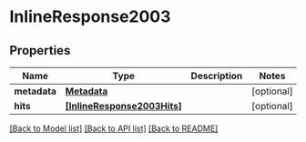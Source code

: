 # InlineResponse2003


## Properties
Name | Type | Description | Notes
------------ | ------------- | ------------- | -------------
**metadata** | [**Metadata**](Metadata.md) |  | [optional] 
**hits** | [**[InlineResponse2003Hits]**](InlineResponse2003Hits.md) |  | [optional] 

[[Back to Model list]](../README.md#documentation-for-models) [[Back to API list]](../README.md#documentation-for-api-endpoints) [[Back to README]](../README.md)


